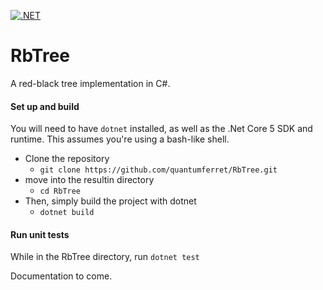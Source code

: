 [![.NET](https://github.com/quantumferret/RbTree/actions/workflows/dotnet.yml/badge.svg)](https://github.com/quantumferret/RbTree/actions/workflows/dotnet.yml)

# RbTree
A red-black tree implementation in C#.

#### Set up and build
You will need to have `dotnet` installed, as well as the .Net Core 5 SDK and runtime.
This assumes you're using a bash-like shell.
* Clone the repository
  * `git clone https://github.com/quantumferret/RbTree.git`
* move into the resultin directory
  * `cd RbTree`
* Then, simply build the project with dotnet
  * `dotnet build`

#### Run unit tests
While in the RbTree directory, run
  `dotnet test`

Documentation to come.

